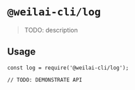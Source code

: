 # `@weilai-cli/log`

> TODO: description

## Usage

```
const log = require('@weilai-cli/log');

// TODO: DEMONSTRATE API
```
